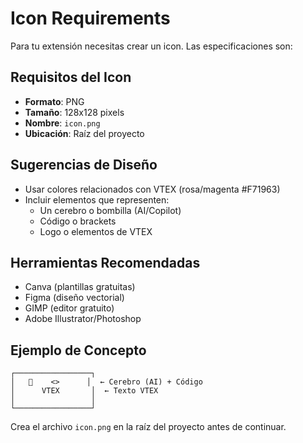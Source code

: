 # Icon Requirements

Para tu extensión necesitas crear un icon. Las especificaciones son:

## Requisitos del Icon
- **Formato**: PNG
- **Tamaño**: 128x128 pixels
- **Nombre**: `icon.png`
- **Ubicación**: Raíz del proyecto

## Sugerencias de Diseño
- Usar colores relacionados con VTEX (rosa/magenta #F71963)
- Incluir elementos que representen:
  - Un cerebro o bombilla (AI/Copilot)
  - Código o brackets
  - Logo o elementos de VTEX

## Herramientas Recomendadas
- Canva (plantillas gratuitas)
- Figma (diseño vectorial)
- GIMP (editor gratuito)
- Adobe Illustrator/Photoshop

## Ejemplo de Concepto
```
┌─────────────────┐
│   🧠    <>      │  ← Cerebro (AI) + Código
│      VTEX       │  ← Texto VTEX
│                 │
└─────────────────┘
```

Crea el archivo `icon.png` en la raíz del proyecto antes de continuar.
